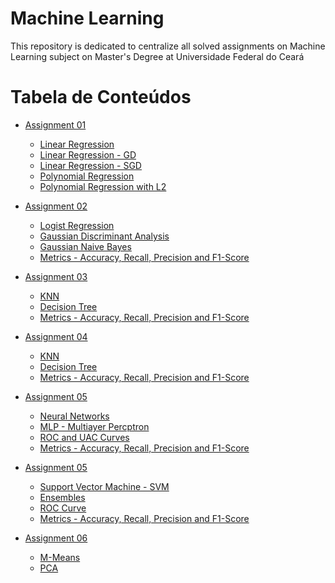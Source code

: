 # Machine Learning

<p align="left">This repository is dedicated to centralize all solved assignments on Machine Learning subject on Master's Degree at Universidade Federal do Ceará </p>

Tabela de Conteúdos
=================
<!--ts-->
   * [Assignment 01](#Link)
      * [Linear Regression](#Link) 
      * [Linear Regression - GD](#Link)
      * [Linear Regression - SGD](#Link) 
      * [Polynomial Regression](#Link)
      * [Polynomial Regression with L2](#Link)
   
   * [Assignment 02](#Link)
      * [Logist Regression](#Link) 
      * [Gaussian Discriminant Analysis](#Link)
      * [Gaussian Naive Bayes](#Link) 
      * [Metrics - Accuracy, Recall, Precision and F1-Score](#Link)
   
   * [Assignment 03](#Link)
      * [KNN](#Link) 
      * [Decision Tree](#Link)
      * [Metrics - Accuracy, Recall, Precision and F1-Score](#Link)

   * [Assignment 04](#Link)
      * [KNN](#Link) 
      * [Decision Tree](#Link)
      * [Metrics - Accuracy, Recall, Precision and F1-Score](#Link)
      
   * [Assignment 05](#Link)
      * [Neural Networks](#Link) 
      * [MLP - Multiayer Percptron](#Link)
      * [ROC and UAC Curves](#Link)
      * [Metrics - Accuracy, Recall, Precision and F1-Score](#Link)
      
   * [Assignment 05](#Link)
      * [Support Vector Machine - SVM](#Link) 
      * [Ensembles](#Link)
      * [ROC Curve](#Link)
      * [Metrics - Accuracy, Recall, Precision and F1-Score](#Link)
   
   * [Assignment 06](#Link)
      * [M-Means](#Link) 
      * [PCA](#Link)
<!--te-->
